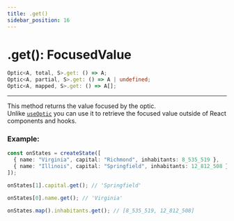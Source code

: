 ```yaml
---
title: .get()
sidebar_position: 16
---
```


# .get(): FocusedValue

```ts
Optic<A, total, S>.get: () => A;
Optic<A, partial, S>.get: () => A | undefined;
Optic<A, mapped, S>.get: () => A[];
```

---

This method returns the value focused by the optic.  
Unlike [`useOptic`](<../React/useOptic()>) you can use it to retrieve the focused value outside of React components and hooks.

### Example:

```ts
const onStates = createState([
  { name: "Virginia", capital: "Richmond", inhabitants: 8_535_519 },
  { name: "Illinois", capital: "Springfield", inhabitants: 12_812_508 },
]);

onStates[1].capital.get(); // 'Springfield'

onStates[0].name.get(); // 'Virginia'

onStates.map().inhabitants.get(); // [8_535_519, 12_812_508]
```
